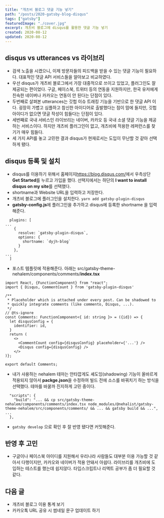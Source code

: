 ```yaml
---
title: "개츠비 블로그 댓글 기능 넣기"
path: "/posts/2020-gatsby-blog-disqus"
tags: ["gatsby"]
featuredImage: "./cover.jpg"
excerpt: 개츠비 블로그에 disqus를 활용한 댓글 기능 넣기
created: 2020-08-12
updated: 2020-08-12
---
```


## disqus vs utterances vs 라이브리
- 검색 노출을 시켰으니, 이제 방문자들의 피드백을 받을 수 있는 댓글 기능이 필요하다. 대표적인 댓글 API 서비스들을 알아보고 비교하였다.
- 우선 disqus가 개츠비 블로그에서 가장 대중적으로 쓰이고 있었고, 플러그인도 잘 제공되는 편이었다. 구글, 페이스북, 트위터 등의 연동을 지원하지만, 한국 유저에게 친숙한 네이버나 카카오는 연동이 안 된다는 단점이 있다.
- 두번째로 살펴본 utterances는 깃헙 이슈 트래킹 기능을 기반으로 한 댓글 API 이다. 굉장히 가볍고 심플하고 참신한 아이디어로 출발했다는 점이 맘에 들지만, 깃헙 아이디가 없으면 댓글 작성이 힘들다는 단점이 있다.
- 세번째로 국내 서비스인 라이브리는 네이버, 카카오 등 국내 소셜 댓글 기능을 제공하는 서비스이다. 하지만 개츠비 플러그인이 없고, 개츠비에 적용한 레퍼런스를 찾기가 매우 힘들다.
- 세 가지 API를 놓고 고민한 결과 disqus가 현재로서는 도입이 무난할 것 같아 선택하게 됐다.

## disqus 등록 및 설치
- disqus를 이용하기 위해서 홈페이지<https://blog.disqus.com/>에서 우측상단 **Get Started**를 누르고 가입을 했다. 선택지에서는 하단의 **I want to install disqus on my site**를 선택했다.
- shortname과 Website URL을 입력하고 저장한다.
- 개츠비 블로그에 플러그인을 설치한다. ``` yarn add gatsby-plugin-disqus ```
-  **gatsby-config.js**에 플러그인을 추가하고 disqus에 등록한 shortname 을 입력해준다.

```
  plugins: [
...
    {
      resolve: `gatsby-plugin-disqus`,
      options: {
        shortname: `dyjh-blog`
      }
    },
...
  ]
```

- 포스트 템플릿에 적용해준다. 아래는 src/gatsby-theme-nehalem/components/comments/**index.tsx**

```
import React, {FunctionComponent} from "react";
import { Disqus, CommentCount } from 'gatsby-plugin-disqus'

/**
 * Placeholder which is attached under every post. Can be shadowed to
 * quickly integrate comments (like commento, Disqus, ...).
 */
// @ts-ignore
const Comments: FunctionComponent<{ id: string }> = ({id}) => {
  let disqusConfig = {
    identifier: id,
  }
  return (
    <>
      <CommentCount config={disqusConfig} placeholder={'...'} />
      <Disqus config={disqusConfig} />
    </>
)};

export default Comments;
```

- 내가 사용하는 nehalem 테마는 안타깝게도 셰도잉(shadowing) 기능이 올바르게 적용되지 않아서 **packge.json**을 수정하여 빌드 전에 소스를 바꿔치기 하는 방식을 선택했다. 테마를 바꿀까 진지하게 고민 중이다.

```
  "scripts": {
    "build": "... && cp src/gatsby-theme-nehalem/components/comments/index.tsx node_modules/@nehalist/gatsby-theme-nehalem/src/components/comments/ && ... && gatsby build && ...",
...
  },
```

- ```gatsby develop``` 으로 확인 후 잘 반영 됐다면 커밋해준다.

## 반영 후 고민
- 구글이나 페이스북 아이디를 지원해서 우리나라 사람들도 대부분 이용 가능할 것 같아서 다행이지만, 카카오와 네이버가 적용 안돼서 아쉽다. 라이브리를 개츠비에 도입하는 테스트를 했는데 쉽지않다. 타입스크립트나 리액트 공부가 좀 더 필요할 것 같다.

## 다음 글
- 개츠비 블로그 이용 통계 보기
- 카카오톡 URL 공유 시 썸네일 문구 업데이트 하기